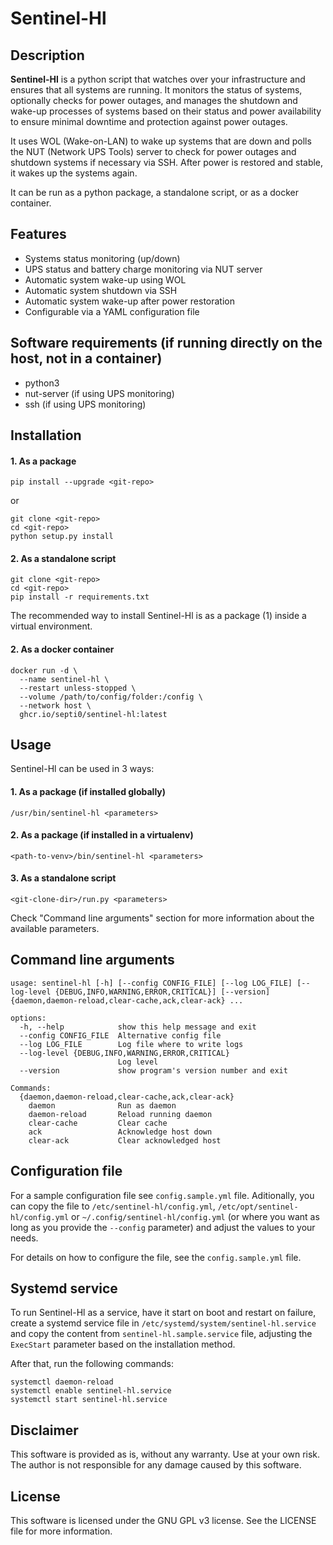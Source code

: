 # Sentinel-Hl

## Description

**Sentinel-Hl** is a python script that watches over your infrastructure and ensures that all systems are running. It monitors the status of systems, optionally checks for power outages, and manages the shutdown and wake-up processes of systems based on their status and power availability to ensure minimal downtime and protection against power outages.

It uses WOL (Wake-on-LAN) to wake up systems that are down and polls the NUT (Network UPS Tools) server to check for power outages and shutdown systems if necessary via SSH. After power is restored and stable, it wakes up the systems again.

It can be run as a python package, a standalone script, or as a docker container.

## Features
- Systems status monitoring (up/down)
- UPS status and battery charge monitoring via NUT server
- Automatic system wake-up using WOL
- Automatic system shutdown via SSH
- Automatic system wake-up after power restoration
- Configurable via a YAML configuration file

## Software requirements (if running directly on the host, not in a container)

- python3
- nut-server (if using UPS monitoring)
- ssh (if using UPS monitoring)

## Installation

#### 1. As a package

```
pip install --upgrade <git-repo>
```

or 

```
git clone <git-repo>
cd <git-repo>
python setup.py install
```

#### 2. As a standalone script

```
git clone <git-repo>
cd <git-repo>
pip install -r requirements.txt
```

The recommended way to install Sentinel-Hl is as a package (1) inside a virtual environment.

#### 2. As a docker container

```
docker run -d \
  --name sentinel-hl \
  --restart unless-stopped \
  --volume /path/to/config/folder:/config \
  --network host \
  ghcr.io/septi0/sentinel-hl:latest
```

## Usage

Sentinel-Hl can be used in 3 ways:

#### 1. As a package (if installed globally)

```
/usr/bin/sentinel-hl <parameters>
```

#### 2. As a package (if installed in a virtualenv)

```
<path-to-venv>/bin/sentinel-hl <parameters>
```

#### 3. As a standalone script

```
<git-clone-dir>/run.py <parameters>
```

Check "Command line arguments" section for more information about the available parameters.

## Command line arguments

```
usage: sentinel-hl [-h] [--config CONFIG_FILE] [--log LOG_FILE] [--log-level {DEBUG,INFO,WARNING,ERROR,CRITICAL}] [--version] {daemon,daemon-reload,clear-cache,ack,clear-ack} ...

options:
  -h, --help            show this help message and exit
  --config CONFIG_FILE  Alternative config file
  --log LOG_FILE        Log file where to write logs
  --log-level {DEBUG,INFO,WARNING,ERROR,CRITICAL}
                        Log level
  --version             show program's version number and exit

Commands:
  {daemon,daemon-reload,clear-cache,ack,clear-ack}
    daemon              Run as daemon
    daemon-reload       Reload running daemon
    clear-cache         Clear cache
    ack                 Acknowledge host down
    clear-ack           Clear acknowledged host
```

## Configuration file

For a sample configuration file see `config.sample.yml` file. Aditionally, you can copy the file to `/etc/sentinel-hl/config.yml`, `/etc/opt/sentinel-hl/config.yml` or `~/.config/sentinel-hl/config.yml` (or where you want as long as you provide the `--config` parameter) and adjust the values to your needs.

For details on how to configure the file, see the `config.sample.yml` file.

## Systemd service

To run Sentinel-Hl as a service, have it start on boot and restart on failure, create a systemd service file in `/etc/systemd/system/sentinel-hl.service` and copy the content from `sentinel-hl.sample.service` file, adjusting the `ExecStart` parameter based on the installation method.

After that, run the following commands:

```
systemctl daemon-reload
systemctl enable sentinel-hl.service
systemctl start sentinel-hl.service
```

## Disclaimer

This software is provided as is, without any warranty. Use at your own risk. The author is not responsible for any damage caused by this software.

## License

This software is licensed under the GNU GPL v3 license. See the LICENSE file for more information.